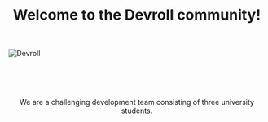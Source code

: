 <!--

**Here are some ideas to get you started:**

🙋‍♀️ A short introduction - what is your organization all about?
🌈 Contribution guidelines - how can the community get involved?
👩‍💻 Useful resources - where can the community find your docs? Is there anything else the community should know?
🍿 Fun facts - what does your team eat for breakfast?
🧙 Remember, you can do mighty things with the power of [Markdown](https://docs.github.com/github/writing-on-github/getting-started-with-writing-and-formatting-on-github/basic-writing-and-formatting-syntax)
-->

<h1 align="center">Welcome to the Devroll community!</h1>
<br/>

![Devroll](https://user-images.githubusercontent.com/79978827/205493688-a9f98ccb-def4-49bc-b603-762b74c6bc66.png)

<br/>
<p align="center">
  <!-- <img src="" alt="Devroll logo"> -->
  <br/><br/>
  We are a challenging development team consisting of three university students.
  <br/><br/>
</p>
